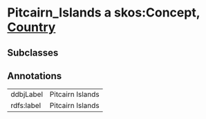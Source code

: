 # Pitcairn_Islands a skos:Concept, [Country](/0.1/Country)

## Subclasses

## Annotations

|||
|-----|-----|
|ddbjLabel|Pitcairn Islands|
|rdfs:label|Pitcairn Islands|

